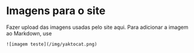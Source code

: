 # Imagens para o site

Fazer upload das imagens usadas pelo site aqui.
Para adicionar a imagem ao Markdown, use 
```
![imagem teste](/img/yaktocat.png)
```
